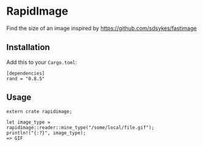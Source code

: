# RapidImage
Find the size of an image
inspired by https://github.com/sdsykes/fastimage

## Installation
Add this to your `Cargo.toml`:

```
[dependencies]
rand = "0.8.5"
```

## Usage
```
extern crate rapidimage;

let image_type = rapidimage::reader::mine_type("/some/local/file.gif");
println!("{:?}", image_type);
=> GIF
```
